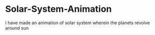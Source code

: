 # Solar-System-Animation
I have made an animation of solar system wherein the planets revolve around sun
